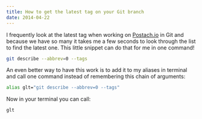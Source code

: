 ```yaml
---
title: How to get the latest tag on your Git branch
date: 2014-04-22
---
```



I frequently look at the latest tag when working on [Postach.io](http://postach.io) in Git and because we have so many it takes me a few seconds to look through the list to find the latest one. This little snippet can do that for me in one command!

<!-- break -->


```bash
git describe --abbrev=0 --tags
```

An even better way to have this work is to add it to my aliases in terminal and call one command instead of remembering this chain of arguments:

```bash
alias glt="git describe --abbrev=0 --tags"
```


Now in your terminal you can call:

```bash
glt
```
